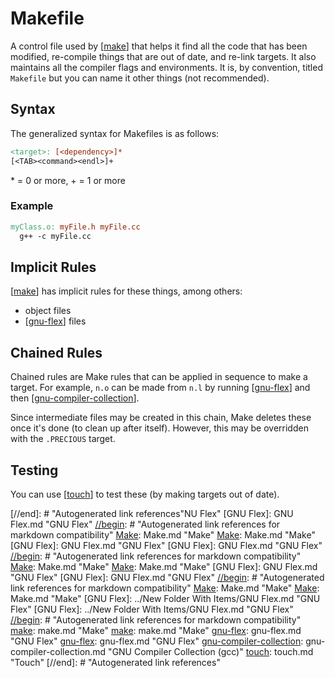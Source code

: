 # Makefile

A control file used by [[make]] that helps it find all the code that has been modified, re-compile things that are out of date, and re-link targets. It also maintains all the compiler flags and environments. It is, by convention, titled `Makefile` but you can name it other things (not recommended).

## Syntax
The generalized syntax for Makefiles is as follows:

```makefile
<target>: [<dependency>]*
[<TAB><command><endl>]+
```

\* = 0 or more, \+ = 1 or more

### Example
```makefile
myClass.o: myFile.h myFile.cc
  g++ -c myFile.cc
```

## Implicit Rules
[[make]] has implicit rules for these things, among others:
- object files
- [[gnu-flex]] files

## Chained Rules
Chained rules are Make rules that can be applied in sequence to make a target. For example, `n.o` can be made from `n.l` by running [[gnu-flex]] and then [[gnu-compiler-collection]].

Since intermediate files may be created in this chain, Make deletes these once it's done (to clean up after itself). However, this may be overridden with the `.PRECIOUS` target.

## Testing
You can use [[touch]] to test these (by making targets out of date).

[//begin]: # "Autogenerated link references for markdown compatibility"
[make]: make.md "Make"
[make]: make.md "Make"
[gnu-flex]: gnu-flex.md "GNU Flex"
[gnu-flex]: gnu-flex.md "GNU Flex"
[gnu-compiler-collection]: gnu-compiler-collection.md "GNU Compiler Collection (gcc)"
[touch]: touch.md "Touch"
[//end]: # "Autogenerated link references"NU Flex"
[GNU Flex]: GNU Flex.md "GNU Flex"
[//begin]: # "Autogenerated link references for markdown compatibility"
[Make]: Make.md "Make"
[Make]: Make.md "Make"
[GNU Flex]: GNU Flex.md "GNU Flex"
[GNU Flex]: GNU Flex.md "GNU Flex"
[//begin]: # "Autogenerated link references for markdown compatibility"
[Make]: Make.md "Make"
[Make]: Make.md "Make"
[GNU Flex]: GNU Flex.md "GNU Flex"
[GNU Flex]: GNU Flex.md "GNU Flex"
[//begin]: # "Autogenerated link references for markdown compatibility"
[Make]: Make.md "Make"
[Make]: Make.md "Make"
[GNU Flex]: ../New Folder With Items/GNU Flex.md "GNU Flex"
[GNU Flex]: ../New Folder With Items/GNU Flex.md "GNU Flex"
[//begin]: # "Autogenerated link references for markdown compatibility"
[make]: make.md "Make"
[make]: make.md "Make"
[gnu-flex]: gnu-flex.md "GNU Flex"
[gnu-flex]: gnu-flex.md "GNU Flex"
[gnu-compiler-collection]: gnu-compiler-collection.md "GNU Compiler Collection (gcc)"
[touch]: touch.md "Touch"
[//end]: # "Autogenerated link references"